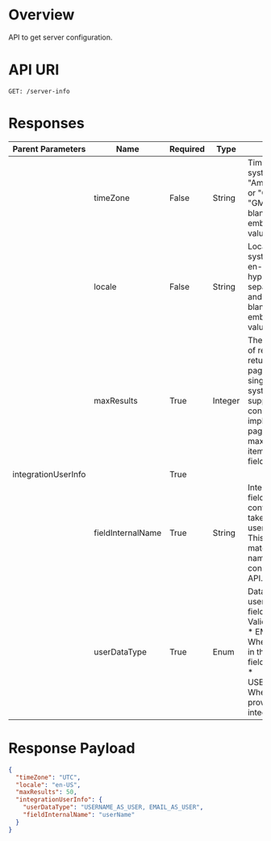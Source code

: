# Overview
API to get server configuration.

# API URI

```http
GET: /server-info
```

# Responses

| Parent Parameters       | Name                 | Required | Type    | Description |
|-------------------------|--------------------|----------|---------|-------------|
|                         | timeZone            | False    | String  | Timezone of the end system. E.g., "America/Los_Angeles" or "GMT-8:00" or "GMT-08:00". Return blank if timezone is embedded in date value. |
|                         | locale              | False    | String  | Locale of the end system. E.g., en-US, en-IN, etc. Note that hyphen (-) is used as separator of language and country. Return blank if timezone is embedded in date value. |
|                         | maxResults          | True     | Integer | The maximum number of records that can be returned from a paginated API in a single page. If end system does not support pagination, connectors can implement in-memory pagination and provide maximum number of items per page in this field. |
| integrationUserInfo     |                     | True     |         |             |
|                         | fieldInternalName   | True     | String  | Internal name of the field used on system configuration screen to take integration username or email. This field name should match with the field name provided in connector metadata API. |
|                         | userDataType        | True     | Enum    | Data type of integration user taken as input in fieldInternalName. Valid values are: <br/>* EMAIL_AS_USER: When email is provided in the integration user field. <br/>* USERNAME_AS_USER: When username is provided in the integration user field. |

# Response Payload

```json
{
  "timeZone": "UTC",
  "locale": "en-US",
  "maxResults": 50,
  "integrationUserInfo": {
    "userDataType": "USERNAME_AS_USER, EMAIL_AS_USER",
    "fieldInternalName": "userName"
  }
}
```